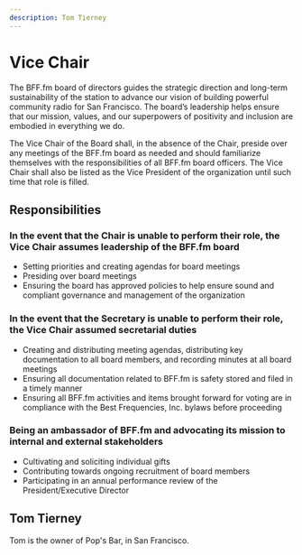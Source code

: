 ```yaml
---
description: Tom Tierney
---
```


# Vice Chair

The BFF.fm board of directors guides the strategic direction and long-term sustainability of the station to advance our vision of building powerful community radio for San Francisco. The board’s leadership helps ensure that our mission, values, and our superpowers of positivity and inclusion are embodied in everything we do.

The Vice Chair of the Board shall, in the absence of the Chair, preside over any meetings of the BFF.fm board as needed and should familiarize themselves with the responsibilities of all BFF.fm board officers. The Vice Chair shall also be listed as the Vice President of the organization until such time that role is filled.

## Responsibilities

### In the event that the Chair is unable to perform their role, the Vice Chair assumes leadership of the BFF.fm board

* Setting priorities and creating agendas for board meetings
* Presiding over board meetings
* Ensuring the board has approved policies to help ensure sound and compliant governance and management of the organization

### In the event that the Secretary is unable to perform their role, the Vice Chair assumed secretarial duties

* Creating and distributing meeting agendas, distributing key documentation to all board members, and recording minutes at all board meetings
* Ensuring all documentation related to BFF.fm is safety stored and filed in a timely manner
* Ensuring all BFF.fm activities and items brought forward for voting are in compliance with the Best Frequencies, Inc. bylaws before proceeding

### Being an ambassador of BFF.fm and advocating its mission to internal and external stakeholders

* Cultivating and soliciting individual gifts
* Contributing towards ongoing recruitment of board members
* Participating in an annual performance review of the President/Executive Director

## Tom Tierney

Tom is the owner of Pop's Bar, in San Francisco.

